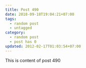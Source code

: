 ```yaml
---
title: Post 490
date: 2018-09-18T19:04:21+07:00
tags:
  - random post
  - untagged
category:
  - random post
  - post has 0
updated: 2012-02-17T01:03:54+07:00
---
```

This is content of post 490